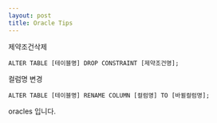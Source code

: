 ```yaml
---
layout: post
title: Oracle Tips
---
```


제약조건삭제
```
ALTER TABLE [테이블명] DROP CONSTRAINT [제약조건명];
```


컬럼명 변경
```
ALTER TABLE [테이블명] RENAME COLUMN [컬럼명] TO [바뀔컬럼명];
```
oracles 입니다.
